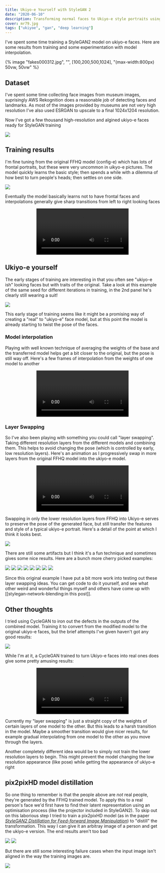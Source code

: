 ```yaml
---
title: Ukiyo-e Yourself with StyleGAN 2
date: "2020-06-10"
description: Transforming normal faces to Ukiyo-e style portraits using Generative Adversarial Networks
cover: mr79.jpg
tags: ["ukiyoe", "gan", "deep learning"]
---
```

<!--
{%- css %}
img {
  text-decoration: none; /* Remove underline from the link */
  max-width: 100%;
  height: auto;
}

{% endcss %} -->

I've spent some time training a StyleGAN2 model on ukiyo-e faces. Here are some results from training and some experimentation with model interpolation.

<!-- ![](fakes000312.jpg) -->

{% image "fakes000312.jpg", "", [100,200,500,1024], "(max-width:800px) 50vw, 50vw" %}


## Dataset

I've spent some time collecting face images from museum images, suprisingly AWS Rekognition does a reasonable job of detecting faces and landmarks. As most of the images provided by museums are not very high resolution I've also used ESRGAN to upscale to a final 1024x1204 resolution.

Now I've got a few thousand high-resolution and algined ukiyo-e faces ready for StyleGAN training

![](ukiyoe-grid.jpg)

## Training results

I'm fine tuning from the original FFHQ model (config-e) which has lots of frontal portraits, but these were very uncommon in uikyo-e pictures. The model quickly learns the basic style; then spends a while with a dilemma of how best to turn people's heads; then settles on one side.

![](training.jpg)

Eventually the model basically learns not to have frontal faces and interpolations generally give sharp transitions from left to right looking faces


<p align="center">
<video controls src="ukiyoe-interpolation.mp4"></video>
</p>

## Ukiyo-e yourself

The early stages of training are interesting in that you often see "ukiyo-e ish" looking faces but with traits of the original. Take a look at this example of the same seed for different iterations in training, in the 2nd panel he's clearly still wearing a suit!

![](montage.jpg)

This early stage of training seems like it might be a promising way of creating a "real" to "ukiyo-e" face model, but at this point the model is already starting to twist the pose of the faces.

### Model interpolation

Playing with well known technique of averaging the weights of the base and the transferred model helps get a bit closer to the original, but the pose is still way off. Here's a few frames of interpolation from the weights of one model to another

<p align="center">
<video controls src="averaging.mp4"></video>
</p>

### Layer Swapping

So I've also been playing with something you could call "layer swapping". Taking different resolution layers from the different models and combining them. This helps to avoid changing the pose (which is controlled by early, low resolution layers). Here's an animation as I progressively swap in more layers from the original FFHQ model into the ukiyo-e model.

<p align="center">
<video controls src="swapping.mp4"></video>
</p>

Swapping in only the lower resolution layers from FFHQ into Ukiyo-e serves to preserve the pose of the generated face, but still transfer the features and style of a typical ukiyo-e portrait. Here's a detail of the point at which I think it looks best.

![](mr79.jpg)

There are still some artifacts but I think it's a fun technique and sometimes gives some nice results. Here are a bunch more cherry picked examples:

![](./examples/seed0014.png.jpg)
![](./examples/seed0005.png.jpg)
![](./examples/seed0034.png.jpg)
![](./examples/seed0053.png.jpg)
![](./examples/seed0056.png.jpg)
![](./examples/seed0089.png.jpg)
![](./examples/seed0092.png.jpg)
![](./examples/seed0094.png.jpg)

Since this original example I have put a bit more work into testing out these layer swapping ideas. You can get code to do it yourself, and see what other weird and wonderful things myself and others have come up with [[stylegan-network-blending:in this post]].

## Other thoughts

I tried using CycleGAN to iron out the defects in the outputs of the combined model. Training it to convert from the modified model to the original ukiyo-e faces, but the brief attempts I've given haven't got any good results:

![](cyclegan.jpg)

While I'm at it, a CycleGAN trained to turn Ukiyo-e faces into real ones does give some pretty amusing results:


<p align="center">
<video controls src="ukiyoe_face.mp4"></video>
</p>

Currently my "layer swapping" is just a straight copy of the weights of certain layers of one model to the other. But this leads to a harsh transition in the model. Maybe a smoother transition would give nicer results, for example gradual interpolating from one model to the other as you move through the layers.

Another completely different idea would be to simply not train the lower resolution layers to begin. This might prevent the model changing the low resolution appearance (like pose) while getting the appearance of ukiyo-e right

## pix2pixHD model distillation

So one thing to remember is that the people above are _not_ real people, they're generated by the FFHQ trained model. To apply this to a real person's face we'd first have to find their latent representation using an optimisation process (like the projector included in StyleGAN2). To skip out on this laborious step I tried to train a pix2pixHD model (as in the paper [_StyleGAN2 Distillation for Feed-forward Image Manipulation_](https://github.com/EvgenyKashin/stylegan2-distillation)) to "distill" the transformation. This way I can give it an arbitray image of a person and get the ukiyo-e version. The end results aren't too bad

![](arnold_01_synthesized_image.jpg)
![](beat_01_synthesized_image.jpg)

But there are still some interesting failure cases when the input image isn't aligned in the way the training images are.

![](beat_synthesized_image.jpg)
